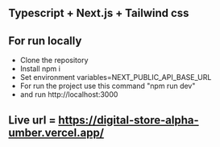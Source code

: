 ## Typescript + Next.js + Tailwind css

## For run locally

- Clone the repository
- Install npm i
- Set environment variables=NEXT_PUBLIC_API_BASE_URL
- For run the project use this command "npm run dev"
- and run http://localhost:3000

## Live url = https://digital-store-alpha-umber.vercel.app/
